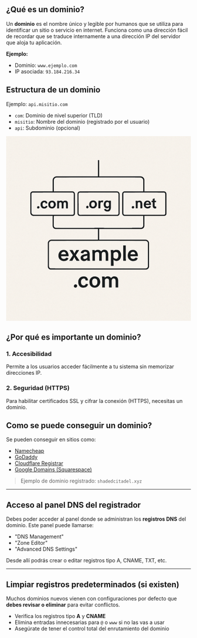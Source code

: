 ## ¿Qué es un dominio?



Un **dominio** es el nombre único y legible por humanos que se utiliza para identificar un sitio o servicio en internet. Funciona como una dirección fácil de recordar que se traduce internamente a una dirección IP del servidor que aloja tu aplicación.

**Ejemplo:**
- Dominio: `www.ejemplo.com`
- IP asociada: `93.184.216.34`



## Estructura de un dominio

Ejemplo: `api.misitio.com`

- `com`: Dominio de nivel superior (TLD)
- `misitio`: Nombre del dominio (registrado por el usuario)
- `api`: Subdominio (opcional)

<div class="center">
    <img src="../assets/images/logo/domain.png" alt="Logo de Dominio" class="logo--3rd-party">
</div>

## ¿Por qué es importante un dominio?

### 1. Accesibilidad
Permite a los usuarios acceder fácilmente a tu sistema sin memorizar direcciones IP.


### 2. Seguridad (HTTPS)
Para habilitar certificados SSL y cifrar la conexión (HTTPS), necesitas un dominio.

## Como se puede conseguir un dominio?
Se pueden conseguir en sitios como:

- [Namecheap](https://www.namecheap.com/)
- [GoDaddy](https://www.godaddy.com/)
- [Cloudflare Registrar](https://www.cloudflare.com/products/registrar/)
- [Google Domains (Squarespace)](https://domains.google)

> Ejemplo de dominio registrado: `shadedcitadel.xyz`

---

## Acceso al panel DNS del registrador

Debes poder acceder al panel donde se administran los **registros DNS** del dominio. Este panel puede llamarse:

- "DNS Management"
- "Zone Editor"
- "Advanced DNS Settings"

Desde allí podrás crear o editar registros tipo A, CNAME, TXT, etc.

---

## Limpiar registros predeterminados (si existen)

Muchos dominios nuevos vienen con configuraciones por defecto que **debes revisar o eliminar** para evitar conflictos.

- Verifica los registros tipo **A** y **CNAME**
- Elimina entradas innecesarias para `@` o `www` si no las vas a usar
- Asegúrate de tener el control total del enrutamiento del dominio
